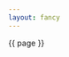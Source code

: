```yaml
---
layout: fancy
---
```

<div>
{{ page }}
</div>
<script>
var container = d3.select('div')
  .attr('class', 'container')
  .style({background: 'Aquamarine'});
</script>
